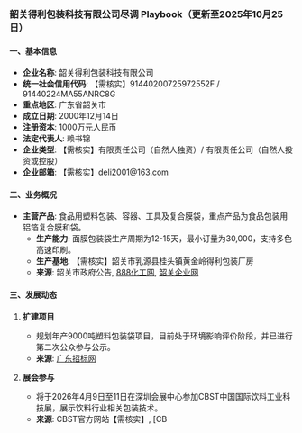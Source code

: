 ### 韶关得利包装科技有限公司尽调 Playbook（更新至2025年10月25日）

#### 一、基本信息
- **企业名称**: 韶关得利包装科技有限公司
- **统一社会信用代码**: 【需核实】91440200725972552F / 91440224MA55ANRC8G
- **重点地区**: 广东省韶关市
- **成立日期**: 2000年12月14日
- **注册资本**: 1000万元人民币
- **法定代表人**: 赖书锦
- **企业类型**: 【需核实】有限责任公司（自然人独资）/ 有限责任公司（自然人投资或控股）
- **企业邮箱**: 【需核实】deli2001@163.com

#### 二、业务概况
- **主营产品**: 食品用塑料包装、容器、工具及复合膜袋，重点产品为食品包装用铝箔复合膜和袋。
  - **生产能力**: 面膜包装袋生产周期为12-15天，最小订量为30,000，支持多色高速印刷。
  - **生产基地**: 【需核实】韶关市乳源县桂头镇黄金岭得利包装厂房
  - **来源**: 韶关市政府公告, [888化工网](https://www.888chem.com/otherdetail/40aacc386c6bd3872d54dff07217247f.html), [韶关企业网](http://www.qszt.net/area/show.asp?id=90096)

#### 三、发展动态
1. **扩建项目**
   - 规划年产9000吨塑料包装袋项目，目前处于环境影响评价阶段，并已进行第二次公众参与公示。
   - **来源**: [广东招标网](https://guangdong.zhaobiao.cn/proposed_v_ec19517a2766c99207cadfb7135248b0_o.html)

2. **展会参与**
   - 将于2026年4月9日至11日在深圳会展中心参加CBST中国国际饮料工业科技展，展示饮料行业相关包装技术。
   - **来源**: CBST官方网站【需核实】, [CB